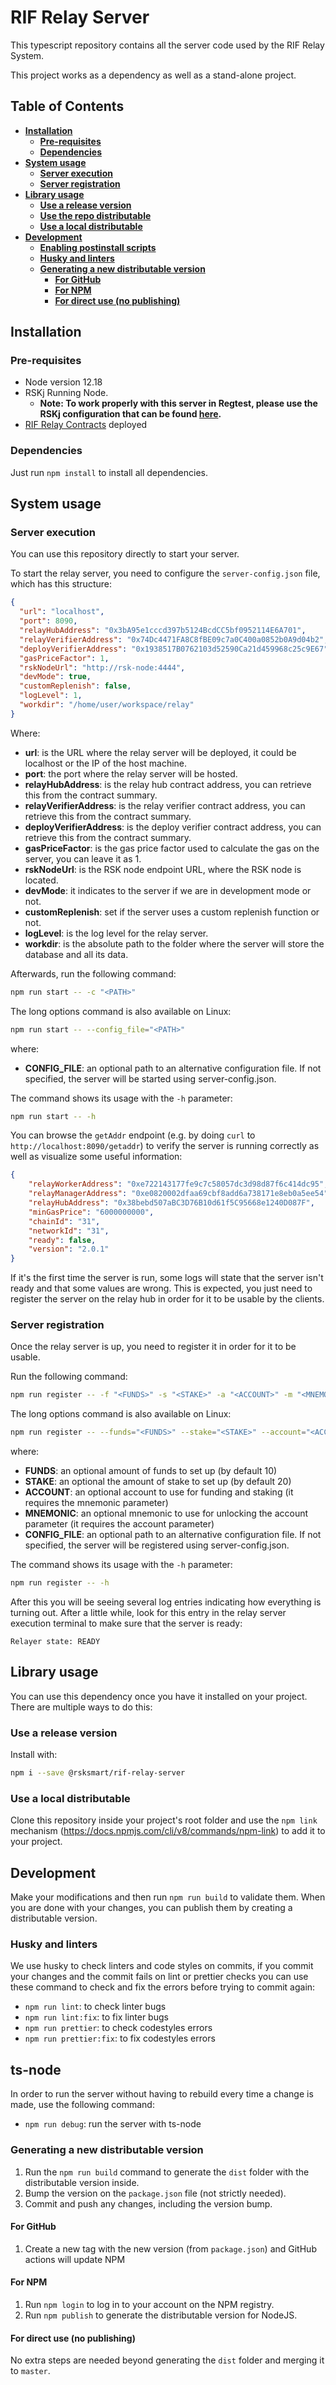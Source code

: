 # RIF Relay Server

This typescript repository contains all the server code used by the RIF Relay System.

This project works as a dependency as well as a stand-alone project.

## Table of Contents

- [**Installation**](#installation)
  - [**Pre-requisites**](#pre-requisites)
  - [**Dependencies**](#dependencies)
- [**System usage**](#system-usage)
  - [**Server execution**](#server-execution)
  - [**Server registration**](#server-registration)
- [**Library usage**](#library-usage)
  - [**Use a release version**](#use-a-release-version)
  - [**Use the repo distributable**](#use-the-repo-distributable)
  - [**Use a local distributable**](#use-a-local-distributable)
- [**Development**](#development)
  - [**Enabling postinstall scripts**](#enabling-postinstall-scripts)
  - [**Husky and linters**](#husky-and-linters)
  - [**Generating a new distributable version**](#generating-a-new-distributable-version)
    - [**For GitHub**](#for-github) 
    - [**For NPM**](#for-npm)
    - [**For direct use (no publishing)**](#for-direct-use-no-publishing)

## Installation

### Pre-requisites

- Node version 12.18
- RSKj Running Node. 
  - **Note: To work properly with this server in Regtest, please use the RSKj configuration that can be found [here](https://github.com/rsksmart/rif-relay/blob/master/rsknode/node.conf).**
- [RIF Relay Contracts](https://github.com/anarancio/rif-relay-contracts) deployed

### Dependencies

Just run `npm install` to install all dependencies.

## System usage

### Server execution

You can use this repository directly to start your server. 

To start the relay server, you need to configure the `server-config.json` file, which has this structure:
   
```json
{
  "url": "localhost",
  "port": 8090,
  "relayHubAddress": "0x3bA95e1cccd397b5124BcdCC5bf0952114E6A701",
  "relayVerifierAddress": "0x74Dc4471FA8C8fBE09c7a0C400a0852b0A9d04b2",
  "deployVerifierAddress": "0x1938517B0762103d52590Ca21d459968c25c9E67",
  "gasPriceFactor": 1,
  "rskNodeUrl": "http://rsk-node:4444",
  "devMode": true,
  "customReplenish": false,
  "logLevel": 1,
  "workdir": "/home/user/workspace/relay"
}
```

Where:
- **url**: is the URL where the relay server will be deployed, it could be localhost or the IP of the host machine.
- **port**: the port where the relay server will be hosted.
- **relayHubAddress**: is the relay hub contract address, you can retrieve this from the contract summary.
- **relayVerifierAddress**: is the relay verifier contract address, you can retrieve this from the contract summary.
- **deployVerifierAddress**: is the deploy verifier contract address, you can retrieve this from the contract summary.
- **gasPriceFactor**: is the gas price factor used to calculate the gas on the server, you can leave it as 1.
- **rskNodeUrl**: is the RSK node endpoint URL, where the RSK node is located.
- **devMode**: it indicates to the server if we are in development mode or not.
- **customReplenish**: set if the server uses a custom replenish function or not.
- **logLevel**: is the log level for the relay server.
- **workdir**: is the absolute path to the folder where the server will store the database and all its data.

Afterwards, run the following command:

```bash
npm run start -- -c "<PATH>"
``` 

The long options command is also available on Linux:

```bash
npm run start -- --config_file="<PATH>"
``` 

where:
- **CONFIG_FILE**: an optional path to an alternative configuration file. If not specified, the server will be started using server-config.json.

The command shows its usage with the `-h` parameter:

```bash
npm run start -- -h
```

You can browse the `getAddr` endpoint (e.g. by doing `curl` to `http://localhost:8090/getaddr`) to verify the server is running correctly as well as visualize some useful information:

```json
{
    "relayWorkerAddress": "0xe722143177fe9c7c58057dc3d98d87f6c414dc95",
    "relayManagerAddress": "0xe0820002dfaa69cbf8add6a738171e8eb0a5ee54",
    "relayHubAddress": "0x38bebd507aBC3D76B10d61f5C95668e1240D087F",
    "minGasPrice": "6000000000",
    "chainId": "31",
    "networkId": "31",
    "ready": false,
    "version": "2.0.1"
}
```

If it's the first time the server is run, some logs will state that the server isn't ready and that some values are wrong. This is expected, you just need to register the server on the relay hub in order for it to be usable by the clients.

### Server registration

Once the relay server is up, you need to register it in order for it to be usable.

Run the following command:

```bash
npm run register -- -f "<FUNDS>" -s "<STAKE>" -a "<ACCOUNT>" -m "<MNEMONIC>" -c "<PATH>"
``` 

The long options command is also available on Linux:

```bash
npm run register -- --funds="<FUNDS>" --stake="<STAKE>" --account="<ACCOUNT>" --mnemonic="<MNEMONIC>" --config_file="<PATH>"
``` 

where:
- **FUNDS**: an optional amount of funds to set up (by default 10)
- **STAKE**: an optional the amount of stake to set up (by default 20)
- **ACCOUNT**: an optional account to use for funding and staking (it requires the mnemonic parameter)
- **MNEMONIC**: an optional mnemonic to use for unlocking the account parameter (it requires the account parameter)
- **CONFIG_FILE**: an optional path to an alternative configuration file. If not specified, the server will be registered using server-config.json.

The command shows its usage with the `-h` parameter:

```bash
npm run register -- -h
```

After this you will be seeing several log entries indicating how everything is turning out. After a little while, look for this entry in the relay server execution terminal to make sure that the server is ready:

```
Relayer state: READY
```

## Library usage

You can use this dependency once you have it installed on your project. There are multiple ways to do this:

### Use a release version 

Install with:
```bash
npm i --save @rsksmart/rif-relay-server
```

### Use a local distributable

Clone this repository inside your project's root folder and use the `npm link` mechanism (https://docs.npmjs.com/cli/v8/commands/npm-link) to add it to your project.

## Development

Make your modifications and then run `npm run build` to validate them.
When you are done with your changes, you can publish them by creating a distributable version.

### Husky and linters

We use husky to check linters and code styles on commits, if you commit your
changes and the commit fails on lint or prettier checks you can use these command
to check and fix the errors before trying to commit again:

* `npm run lint`: to check linter bugs
* `npm run lint:fix`: to fix linter bugs
* `npm run prettier`: to check codestyles errors
* `npm run prettier:fix`: to fix codestyles errors

## ts-node
In order to run the server without having to rebuild every time a change is made, use the following command:
* `npm run debug`: run the server with ts-node

### Generating a new distributable version

1. Run the `npm run build` command to generate the `dist` folder with the distributable version inside.
2. Bump the version on the `package.json` file (not strictly needed).
3. Commit and push any changes, including the version bump.

#### For GitHub

1. Create a new tag with the new version (from `package.json`) and GitHub actions will update NPM

#### For NPM

1. Run `npm login` to log in to your account on the NPM registry.
2. Run `npm publish` to generate the distributable version for NodeJS.

#### For direct use (no publishing)

No extra steps are needed beyond generating the `dist` folder and merging it to `master`.
